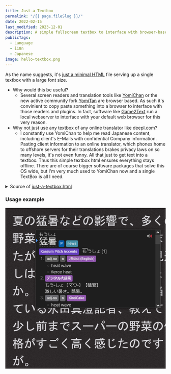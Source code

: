 ```yaml
---
title: Just-a-Textbox
permalink: "/{{ page.fileSlug }}/"
date: 2022-02-15
last_modified: 2023-12-01
description: A simple fullscreen textbox to interface with browser-based translation tools
publicTags:
  - Language
  - i18n
  - Japanese
image: hello-textbox.png
---
```

As the name suggests, it's [just a minimal HTML](just-a-textbox.html) file serving up a single textbox with a large font size.
* Why would this be useful?
  * Several screen readers and translation tools like [YomiChan](https://github.com/FooSoft/yomichan) or the new active community fork [YomiTan](https://github.com/themoeway/yomitan) are browser based. As such it's convinient to copy paste something into a browser to interface with those readers and plugins. In fact, software like [Game2Text](https://game2text.com/) run a local webserver to interface with your default web browser for this very reason.
* Why not just use any textbox of any online translator like deepl.com? 
  * I constantly use YomiChan to help me read Japanese content, including client's E-Mails with confidential Company information. Pasting client information to an online translator, which phones home to offshore servers for their translations brakes privacy laws on so many levels, it's not even funny. All that just to get text into a textbox. Thus this simple textbox html ensures everything stays offline. There are of course bigger software packages that solve this OS wide, but I'm very much used to YomiChan now and a single TextBox is all I need.

<details>
<summary>Source of <a href="just-a-textbox.html">just-a-textbox.html</a></summary>

```html
{% rawFile "posts/just-a-text-box/just-a-textbox.html" %}
```
</details>

### Usage example
![](hello-textbox.png)